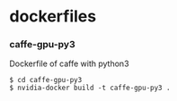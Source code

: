 # dockerfiles
### caffe-gpu-py3
Dockerfile of caffe with python3
```
$ cd caffe-gpu-py3
$ nvidia-docker build -t caffe-gpu-py3 .
```
